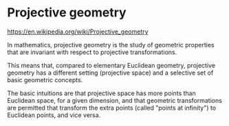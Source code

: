 # Projective geometry

https://en.wikipedia.org/wiki/Projective_geometry

In mathematics, projective geometry is the study of geometric properties that are invariant with respect to projective transformations.

This means that, compared to elementary Euclidean geometry, projective geometry has a different setting (projective space) and a selective set of basic geometric concepts.

The basic intuitions are that projective space has more points than Euclidean space, for a given dimension, and that geometric transformations are permitted that transform the extra points (called "points at infinity") to Euclidean points, and vice versa.

